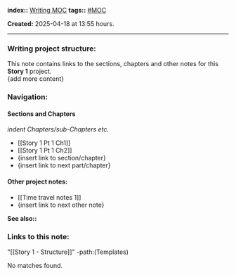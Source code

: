 **index::** [Writing MOC](app://obsidian.md/Writing%20MOC) **tags::** [#MOC](app://obsidian.md/index.html#MOC)

**Created:** 2025-04-18 at 13:55 hours.

---
### Writing project structure:
This note contains links to the sections, chapters and other notes for this **Story 1** project.  
{add more content}
### Navigation:
#### Sections and Chapters
*indent Chapters/sub-Chapters etc.*
- [[Story 1 Pt 1 Ch1]]
- [[Story 1 Pt 1 Ch2]]
- {insert link to section/chapter}
- {insert link to next part/chapter}
#### Other project notes:
- [[Time travel notes 1]]
- {insert link to next other note}

**See also::**
### Links to this note:

"[[Story 1 - Structure]]" -path:(Templates)

No matches found.